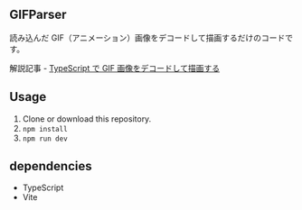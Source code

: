## GIFParser

読み込んだ GIF（アニメーション）画像をデコードして描画するだけのコードです。

解説記事 - [TypeScript で GIF 画像をデコードして描画する](https://zenn.dev/baroqueengine/articles/90e499b01ecad8)

## Usage

1. Clone or download this repository.
1. `npm install`
1. `npm run dev`

## dependencies

- TypeScript
- Vite

